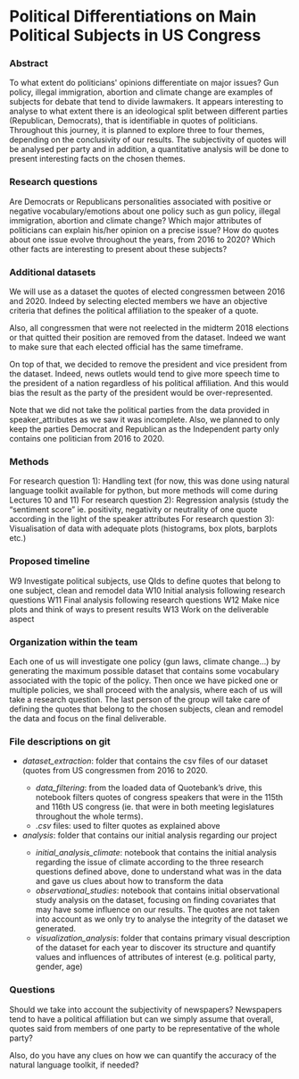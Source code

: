 # Political Differentiations on Main Political Subjects in US Congress

### Abstract
To what extent do politicians' opinions differentiate on major issues? Gun policy, illegal immigration, abortion and climate change are examples of subjects for debate that tend to divide lawmakers. It appears interesting to analyse to what extent there is an ideological split between different parties (Republican, Democrats), that is identifiable in quotes of politicians. Throughout this journey, it is planned to explore three to four themes, depending on the conclusivity of our results. The subjectivity of quotes will be analysed per party and in addition, a quantitative analysis will be done to present interesting facts on the chosen themes.

### Research questions
Are Democrats or Republicans personalities associated with positive or negative vocabulary/emotions about one policy such as gun policy, illegal immigration, abortion and climate change?
Which major attributes of politicians can explain his/her opinion on a precise issue? 
How do quotes about one issue evolve throughout the years, from 2016 to 2020? Which other facts are interesting to present about these subjects?


### Additional datasets
We will use as a dataset the quotes of elected congressmen between 2016 and 2020. Indeed by selecting elected members we have an objective criteria that defines the political affiliation to the speaker of a quote. 

Also, all congressmen that were not reelected in the midterm 2018 elections or that quitted their position are removed from the dataset. Indeed we want to make sure that each elected official has the same timeframe. 

On top of that, we decided to remove the president and vice president from the dataset. Indeed, news outlets would tend to give more speech time to the president of a nation regardless of his political affiliation. And this would bias the result as the party of the president would be over-represented.

Note that we did not take the political parties from the data provided in speaker_attributes as we saw it was incomplete. Also, we planned to only keep the parties Democrat and Republican as the Independent party only contains one politician from 2016 to 2020.

### Methods
For research question 1): Handling text (for now, this was done using natural language toolkit available for python, but more methods will come during Lectures 10 and 11)
For research question 2): Regression analysis (study the “sentiment score” ie. positivity, negativity or neutrality of one quote according in the light of the speaker attributes
For research question 3): Visualisation of data with adequate plots (histograms, box plots, barplots etc.)


### Proposed timeline
W9 Investigate political subjects, use QIds to define quotes that belong to one subject, clean and remodel data
W10 Initial analysis following research questions
W11 Final analysis following research questions
W12 Make nice plots and think of ways to present results
W13 Work on the deliverable aspect

### Organization within the team
Each one of us will investigate one policy (gun laws, climate change…) by generating the maximum possible dataset that contains some vocabulary associated with the topic of the policy. Then once we have picked one or multiple policies, we shall proceed with the analysis, where each of us will take a research question. The last person of the group will take care of defining the quotes that belong to the chosen subjects, clean and remodel the data and focus on the final deliverable.

### File descriptions on git
<ul>
  <li> <em>dataset_extraction</em>: folder that contains the csv files of our dataset (quotes from US congressmen from 2016 to 2020. </li>
  <ul>
    <li> <em>data_filtering</em>: from the loaded data of Quotebank’s drive, this notebook filters quotes of congress speakers that were in the 115th and 116th US congress (ie. that were in both meeting legislatures throughout the whole terms). </li>
    <li> <em>.csv</em> files: used to filter quotes as explained above </li>
  </ul>
  
  <li> <em>analysis</em>: folder that contains our initial analysis regarding our project </li>
  <ul>
    <li> <em>initial_analysis_climate</em>: notebook that contains the initial analysis regarding the issue of climate according to the three research questions defined above, done to understand what was in the data and gave us clues about how to transform the data </li>
    <li> <em>observational_studies</em>: notebook that contains initial observational study analysis on the dataset, focusing on finding covariates that may have some influence on our results. The quotes are not taken into account as we only try to analyse the integrity of the dataset we generated. </li>
    <li> <em>visualization_analysis</em>: folder that contains primary visual description of the dataset for each year to discover its structure and quantify values and influences of attributes of interest (e.g. political party, gender, age) </li>
  </ul>
</ul>

### Questions
Should we take into account the subjectivity of newspapers? Newspapers tend to have a political affiliation but can we simply assume that overall, quotes said from members of one party to be representative of the whole party?

Also, do you have any clues on how we can quantify the accuracy of the natural language toolkit, if needed?

